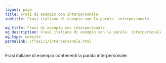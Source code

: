 ```yaml
---
layout: page
title: Frasi di esempio con interpersonale 
subtitle: Frasi italiane di esempio con la parola  interpersonale

og_title: Frasi di esempio con interpersonale 
og_description: Frasi italiane di esempio con la parola  interpersonale
og_type: website
permalink: /frasi/i/interpersonale.html
---
```


Frasi italiane di esempio contenenti la parola interpersonale:


